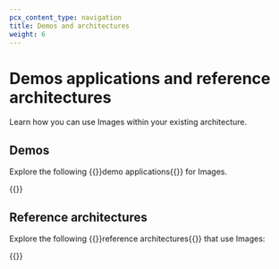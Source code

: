 ```yaml
---
pcx_content_type: navigation
title: Demos and architectures
weight: 6
---
```


# Demos applications and reference architectures

Learn how you can use Images within your existing architecture.

## Demos

Explore the following {{<glossary-tooltip term_id="demo application">}}demo applications{{</glossary-tooltip>}} for Images.

{{<external-resources resource_type="apps" products="Images">}}

## Reference architectures

Explore the following {{<glossary-tooltip term_id="reference architecture">}}reference architectures{{</glossary-tooltip>}} that use Images:

{{<resource-by-selector products="Images" resource_type="reference-architecture,design-guide,reference-architecture-diagram">}}
